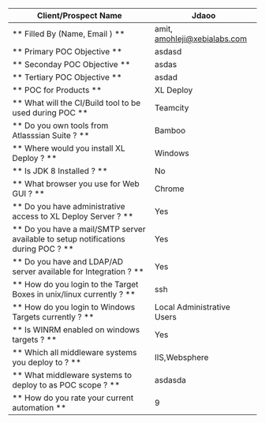 **Client/Prospect Name** | **Jdaoo**
---|--- 
** Filled By (Name, Email ) ** | amit, amohleji@xebialabs.com
** Primary POC Objective ** | asdasd
** Seconday POC Objective ** | asdas
** Tertiary POC Objective ** | asdad
** POC for Products ** | XL Deploy
** What will the CI/Build tool to be used during POC ** | Teamcity
** Do you own tools from Atlasssian Suite ? ** | Bamboo
** Where would you install XL Deploy ? ** | Windows
** Is JDK 8 Installed ?  ** | No
** What browser you use for Web GUI ? ** | Chrome
** Do you have administrative access to XL Deploy Server ? ** | Yes
** Do you have a mail/SMTP server available to setup notifications during POC ? ** | Yes
** Do you have and LDAP/AD server available for Integration ? ** | Yes
** How do you login to the Target Boxes in unix/linux currently  ? ** | ssh
** How do you login to Windows Targets currently ? ** | Local Administrative Users
** Is WINRM enabled on windows targets ? ** | Yes
** Which all middleware systems you deploy to ? ** | IIS,Websphere
** What middleware systems to deploy to as POC scope ? ** | asdasda
** How do you rate your current automation  ** | 9
